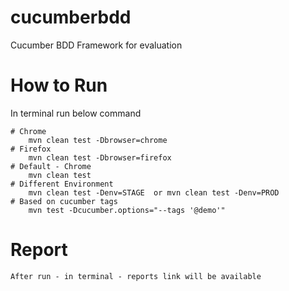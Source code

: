 # cucumberbdd

Cucumber BDD Framework for evaluation

# How to Run

In terminal run below command

    # Chrome
        mvn clean test -Dbrowser=chrome
    # Firefox
        mvn clean test -Dbrowser=firefox
    # Default - Chrome
        mvn clean test
    # Different Environment 
        mvn clean test -Denv=STAGE  or mvn clean test -Denv=PROD
    # Based on cucumber tags
        mvn test -Dcucumber.options="--tags '@demo'"
# Report
    
    After run - in terminal - reports link will be available
